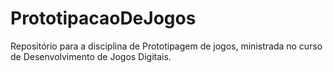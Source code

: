 # PrototipacaoDeJogos
Repositório para a disciplina de Prototipagem de jogos, ministrada no curso de Desenvolvimento de Jogos Digitais. 
